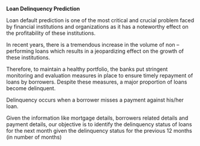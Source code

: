 **Loan Delinquency Prediction**

Loan default prediction is one of the most critical and crucial problem faced by financial institutions and 
organizations as it has a noteworthy effect on the profitability of these institutions. 

In recent years, there is a tremendous increase in the volume of non – performing loans which results in a jeopardizing
effect on the growth of these institutions.

Therefore, to maintain a healthy portfolio, the banks put stringent monitoring and evaluation measures 
in place to ensure timely repayment of loans by borrowers. Despite these measures, a
major proportion of loans become delinquent. 

Delinquency occurs when a borrower misses a payment against his/her loan.

Given the information like mortgage details, borrowers related details and payment details,
our objective is to identify the delinquency status of loans for the next month given the delinquency
status for the previous 12 months (in number of months)
